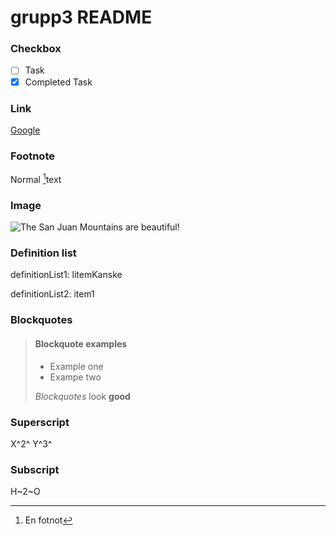 # grupp3 README

### Checkbox

- [ ] Task
- [x] Completed Task

### Link

[Google](http://google.com)

### Footnote

Normal [^1]text
[^1]: En fotnot

### Image

![The San Juan Mountains are beautiful!](https://mdg.imgix.net/assets/images/san-juan-mountains.jpg?auto=format&fit=clip&q=40&w=1080 "San Juan Mountains")

### Definition list

definitionList1: litemKanske


definitionList2: item1

### Blockquotes

> #### Blockquote examples
>
> - Example one
> - Exampe two
>
> *Blockquotes* look **good**

### Superscript

X^2^ Y^3^

### Subscript

H~2~O



